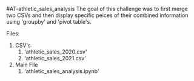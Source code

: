 #AT-athletic_sales_analysis
The goal of this challenge was to first merge two CSVs and then display specific peices of their combined information using 'groupby' and 'pivot table's.

Files:
  1. CSV's
       1. 'athletic_sales_2020.csv'
       2. 'athletic_sales_2021.csv'
  2. Main File
       1. 'athletic_sales_analysis.ipynb'
